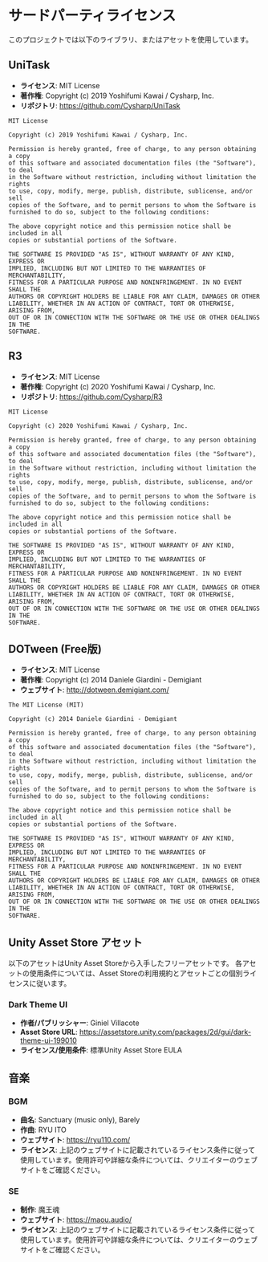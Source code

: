 # サードパーティライセンス

このプロジェクトでは以下のライブラリ、またはアセットを使用しています。

## UniTask

- **ライセンス**: MIT License
- **著作権**: Copyright (c) 2019 Yoshifumi Kawai / Cysharp, Inc.
- **リポジトリ**: https://github.com/Cysharp/UniTask

```
MIT License

Copyright (c) 2019 Yoshifumi Kawai / Cysharp, Inc.

Permission is hereby granted, free of charge, to any person obtaining a copy
of this software and associated documentation files (the "Software"), to deal
in the Software without restriction, including without limitation the rights
to use, copy, modify, merge, publish, distribute, sublicense, and/or sell
copies of the Software, and to permit persons to whom the Software is
furnished to do so, subject to the following conditions:

The above copyright notice and this permission notice shall be included in all
copies or substantial portions of the Software.

THE SOFTWARE IS PROVIDED "AS IS", WITHOUT WARRANTY OF ANY KIND, EXPRESS OR
IMPLIED, INCLUDING BUT NOT LIMITED TO THE WARRANTIES OF MERCHANTABILITY,
FITNESS FOR A PARTICULAR PURPOSE AND NONINFRINGEMENT. IN NO EVENT SHALL THE
AUTHORS OR COPYRIGHT HOLDERS BE LIABLE FOR ANY CLAIM, DAMAGES OR OTHER
LIABILITY, WHETHER IN AN ACTION OF CONTRACT, TORT OR OTHERWISE, ARISING FROM,
OUT OF OR IN CONNECTION WITH THE SOFTWARE OR THE USE OR OTHER DEALINGS IN THE
SOFTWARE.
```

## R3

- **ライセンス**: MIT License
- **著作権**: Copyright (c) 2020 Yoshifumi Kawai / Cysharp, Inc.
- **リポジトリ**: https://github.com/Cysharp/R3

```
MIT License

Copyright (c) 2020 Yoshifumi Kawai / Cysharp, Inc.

Permission is hereby granted, free of charge, to any person obtaining a copy
of this software and associated documentation files (the "Software"), to deal
in the Software without restriction, including without limitation the rights
to use, copy, modify, merge, publish, distribute, sublicense, and/or sell
copies of the Software, and to permit persons to whom the Software is
furnished to do so, subject to the following conditions:

The above copyright notice and this permission notice shall be included in all
copies or substantial portions of the Software.

THE SOFTWARE IS PROVIDED "AS IS", WITHOUT WARRANTY OF ANY KIND, EXPRESS OR
IMPLIED, INCLUDING BUT NOT LIMITED TO THE WARRANTIES OF MERCHANTABILITY,
FITNESS FOR A PARTICULAR PURPOSE AND NONINFRINGEMENT. IN NO EVENT SHALL THE
AUTHORS OR COPYRIGHT HOLDERS BE LIABLE FOR ANY CLAIM, DAMAGES OR OTHER
LIABILITY, WHETHER IN AN ACTION OF CONTRACT, TORT OR OTHERWISE, ARISING FROM,
OUT OF OR IN CONNECTION WITH THE SOFTWARE OR THE USE OR OTHER DEALINGS IN THE
SOFTWARE.
```

## DOTween (Free版)

- **ライセンス**: MIT License
- **著作権**: Copyright (c) 2014 Daniele Giardini - Demigiant
- **ウェブサイト**: http://dotween.demigiant.com/

```
The MIT License (MIT)

Copyright (c) 2014 Daniele Giardini - Demigiant

Permission is hereby granted, free of charge, to any person obtaining a copy
of this software and associated documentation files (the "Software"), to deal
in the Software without restriction, including without limitation the rights
to use, copy, modify, merge, publish, distribute, sublicense, and/or sell
copies of the Software, and to permit persons to whom the Software is
furnished to do so, subject to the following conditions:

The above copyright notice and this permission notice shall be included in all
copies or substantial portions of the Software.

THE SOFTWARE IS PROVIDED "AS IS", WITHOUT WARRANTY OF ANY KIND, EXPRESS OR
IMPLIED, INCLUDING BUT NOT LIMITED TO THE WARRANTIES OF MERCHANTABILITY,
FITNESS FOR A PARTICULAR PURPOSE AND NONINFRINGEMENT. IN NO EVENT SHALL THE
AUTHORS OR COPYRIGHT HOLDERS BE LIABLE FOR ANY CLAIM, DAMAGES OR OTHER
LIABILITY, WHETHER IN AN ACTION OF CONTRACT, TORT OR OTHERWISE, ARISING FROM,
OUT OF OR IN CONNECTION WITH THE SOFTWARE OR THE USE OR OTHER DEALINGS IN THE
SOFTWARE.
```

## Unity Asset Store アセット

以下のアセットはUnity Asset Storeから入手したフリーアセットです。
各アセットの使用条件については、Asset Storeの利用規約とアセットごとの個別ライセンスに従います。

### Dark Theme UI

- **作者/パブリッシャー**: Giniel Villacote
- **Asset Store URL**: https://assetstore.unity.com/packages/2d/gui/dark-theme-ui-199010
- **ライセンス/使用条件**: 標準Unity Asset Store EULA

## 音楽

### BGM

- **曲名**: Sanctuary (music only), Barely
- **作曲**: RYU ITO
- **ウェブサイト**: https://ryu110.com/
- **ライセンス**: 上記のウェブサイトに記載されているライセンス条件に従って使用しています。使用許可や詳細な条件については、クリエイターのウェブサイトをご確認ください。

### SE

- **制作**: 魔王魂
- **ウェブサイト**: https://maou.audio/
- **ライセンス**: 上記のウェブサイトに記載されているライセンス条件に従って使用しています。使用許可や詳細な条件については、クリエイターのウェブサイトをご確認ください。
